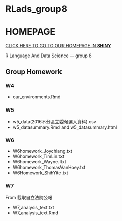 # RLads_group8

# HOMEPAGE
[CLICK HERE TO GO TO OUR HOMEPAGE IN **SHINY**](https://hihihi.shinyapps.io/RLads_group8/)


R Language And Data Science — group 8


## Group Homework
### W4
* our_environments.Rmd

### W5
* w5_data(2016不分區立委候選人資料).csv
* w5_datasummary.Rmd and w5_datasummary.html

### W6
* W6homework_Joychiang.txt
* W6homework_TimLin.txt
* W6homework_Wayne. txt
* W6homework_ThomasVanHoey.txt
* W6Homework_ShihYite.txt

### W7
From 截取自立法院公報
* W7_analysis_text.txt 
* W7_analysis_text.Rmd
